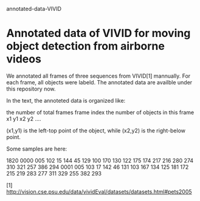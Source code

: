 annotated-data-VIVID

Annotated data of VIVID for moving object detection from airborne videos
========================================================================


We annotated all frames of three sequences from VIVID[1] mannually. For each frame, all objects were labeld. The annotated data are availble under this repository now. 



In the text, the annoteted data is organized like:

the number of total frames
frame index  the number of objects in this frame
x1 y1 x2 y2
....


(x1,y1) is the left-top point of the object, while (x2,y2) is the right-below point.


Some samples are here: 

1820
0000 005
102 15 144 45
129 100 170 130
122 175 174 217
216 280 274 310
321 257 386 294
0001 005
103 17 142 46
131 103 167 134
125 181 172 215
219 283 277 311
329 255 382 293







[1] http://vision.cse.psu.edu/data/vividEval/datasets/datasets.html#pets2005 

